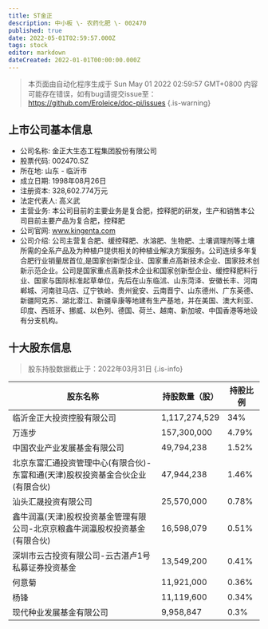 ```yaml
---
title: ST金正
description: 中小板 \- 农药化肥 \- 002470
published: true
date: 2022-05-01T02:59:57.000Z
tags: stock
editor: markdown
dateCreated: 2022-01-01T00:00:00.000Z
---
```


> 本页面由自动化程序生成于 Sun May 01 2022 02:59:57 GMT+0800
> 内容可能存在错误，如有bug请提交issue至：https://github.com/Eroleice/doc-pi/issues
{.is-warning}

## 上市公司基本信息
- 公司名称: 金正大生态工程集团股份有限公司
- 股票代码: 002470.SZ
- 所在地: 山东 - 临沂市
- 成立日期: 1998年08月26日
- 注册资本: 328,602.774万元
- 法定代表人: 高义武
- 主营业务: 本公司目前的主要业务是复合肥，控释肥的研发，生产和销售本公司目前主要产品为复合肥，控释肥
- 公司官网: www.kingenta.com
- 公司介绍: 公司主营复合肥、缓控释肥、水溶肥、生物肥、土壤调理剂等土壤所需的全系产品及为种植户提供相关的种植业解决方案服务。公司连续多年复合肥行业销量居首位,是国家创新型企业、国家重点高新技术企业、国家技术创新示范企业。公司是国家重点高新技术企业和国家创新型企业、缓控释肥料行业、国家与国际标准起草单位，先后在山东临沭、山东菏泽、安徽长丰、河南郸城、河南驻马店、辽宁铁岭、贵州瓮安、云南晋宁、山东德州、广东英德、新疆阿克苏、湖北潜江、新疆阜康等地建有生产基地，并在美国、澳大利亚、印度、西班牙、挪威、以色列、德国、荷兰、越南、新加坡、中国香港等地设有分支机构。


## 十大股东信息
> 股东持股数据截止于：2022年03月31日
{.is-info}

| 股东名称 | 持股数量（股） | 持股比例 |
| --- | --- | --- |
| 临沂金正大投资控股有限公司 | 1,117,274,529 | 34% |
| 万连步 | 157,300,000 | 4.79% |
| 中国农业产业发展基金有限公司 | 49,794,238 | 1.52% |
| 北京东富汇通投资管理中心(有限合伙)-东富和通(天津)股权投资基金合伙企业(有限合伙) | 47,944,238 | 1.46% |
| 汕头汇晟投资有限公司 | 25,570,000 | 0.78% |
| 鑫牛润瀛(天津)股权投资基金管理有限公司-北京京粮鑫牛润瀛股权投资基金(有限合伙) | 16,598,079 | 0.51% |
| 深圳市云古投资有限公司-云古湛卢1号私募证券投资基金 | 13,549,200 | 0.41% |
| 何意菊 | 11,921,000 | 0.36% |
| 杨锋 | 11,119,600 | 0.34% |
| 现代种业发展基金有限公司 | 9,958,847 | 0.3% |




